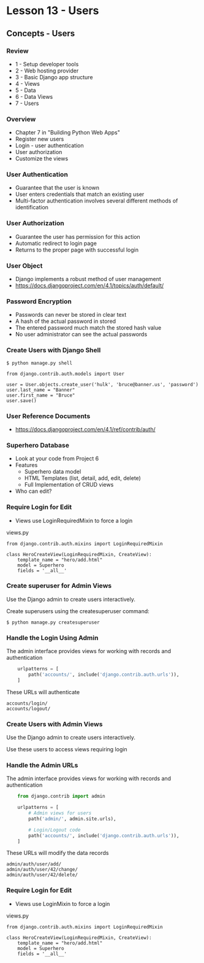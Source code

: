 # Lesson 13 - Users

## Concepts - Users

### Review
* 1 - Setup developer tools
* 2 - Web hosting provider
* 3 - Basic Django app structure
* 4 - Views
* 5 - Data
* 6 - Data Views
* 7 - Users


### Overview
* Chapter 7 in "Building Python Web Apps"
* Register new users
* Login - user authentication
* User authorization
* Customize the views



### User Authentication
* Guarantee that the user is known
* User enters credentials that match an existing user
* Multi-factor authentication involves several different methods of identification



### User Authorization
* Guarantee the user has permission for this action
* Automatic redirect to login page
* Returns to the proper page with successful login



### User Object
* Django implements a robust method of user management
* https://docs.djangoproject.com/en/4.1/topics/auth/default/



### Password Encryption
* Passwords can never be stored in clear text
* A hash of the actual password in stored
* The entered password much match the stored hash value
* No user administrator can see the actual passwords



### Create Users with Django Shell

    $ python manage.py shell

    from django.contrib.auth.models import User
    
    user = User.objects.create_user('hulk', 'bruce@banner.us', 'password')
    user.last_name = "Banner"
    user.first_name = "Bruce"
    user.save()



### User Reference Documents
* https://docs.djangoproject.com/en/4.1/ref/contrib/auth/



### Superhero Database 
* Look at your code from Project 6
* Features
    * Superhero data model
    * HTML Templates (list, detail, add, edit, delete)
    * Full Implementation of CRUD views
* Who can edit?


### Require Login for Edit
* Views use LoginRequiredMixin to force a login

views.py

    from django.contrib.auth.mixins import LoginRequiredMixin

    class HeroCreateView(LoginRequiredMixin, CreateView):
        template_name = "hero/add.html"
        model = Superhero
        fields = '__all__'



### Create superuser for Admin Views

Use the Django admin to create users interactively.

Create superusers using the createsuperuser command:

    $ python manage.py createsuperuser



### Handle the Login Using Admin 

The admin interface provides views for working with records and authentication

```python
    urlpatterns = [
        path('accounts/', include('django.contrib.auth.urls')),
    ]
```

These URLs will authenticate

    accounts/login/ 
    accounts/logout/ 



### Create Users with Admin Views

Use the Django admin to create users interactively.

Use these users to access views requiring login


### Handle the Admin URLs 

The admin interface provides views for working with records and authentication

```python
    from django.contrib import admin

    urlpatterns = [
        # Admin views for users
        path('admin/', admin.site.urls),

        # Login/Logout code
        path('accounts/', include('django.contrib.auth.urls')),
    ]
```

These URLs will modify the data records

    admin/auth/user/add/
    admin/auth/user/42/change/
    admin/auth/user/42/delete/



### Require Login for Edit
* Views use LoginMixin to force a login

views.py

    from django.contrib.auth.mixins import LoginRequiredMixin

    class HeroCreateView(LoginRequiredMixin, CreateView):
        template_name = "hero/add.html"
        model = Superhero
        fields = '__all__'

